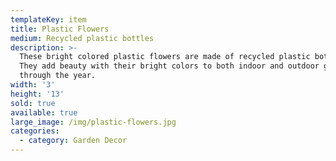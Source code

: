 ```yaml
---
templateKey: item
title: Plastic Flowers
medium: Recycled plastic bottles
description: >-
  These bright colored plastic flowers are made of recycled plastic bottles.
  They add beauty with their bright colors to both indoor and outdoor garden all
  through the year.
width: '3'
height: '13'
sold: true
available: true
large_image: /img/plastic-flowers.jpg
categories:
  - category: Garden Decor
---
```



